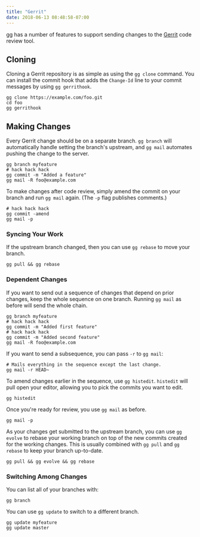 ```yaml
---
title: "Gerrit"
date: 2018-06-13 08:48:58-07:00
---
```


gg has a number of features to support sending changes to the [Gerrit][] code
review tool.

[Gerrit]: https://www.gerritcodereview.com/

## Cloning

Cloning a Gerrit repository is as simple as using the `gg clone` command. You
can install the commit hook that adds the `Change-Id` line to your commit
messages by using `gg gerrithook`.

```shell
gg clone https://example.com/foo.git
cd foo
gg gerrithook
```

## Making Changes

Every Gerrit change should be on a separate branch. `gg branch` will
automatically handle setting the branch's upstream, and `gg mail` automates
pushing the change to the server.

```shell
gg branch myfeature
# hack hack hack
gg commit -m "Added a feature"
gg mail -R foo@example.com
```

To make changes after code review, simply amend the commit on your branch and
run `gg mail` again. (The `-p` flag publishes comments.)

```shell
# hack hack hack
gg commit -amend
gg mail -p
```

### Syncing Your Work

If the upstream branch changed, then you can use `gg rebase` to move your
branch.

```shell
gg pull && gg rebase
```

### Dependent Changes

If you want to send out a sequence of changes that depend on prior changes, keep
the whole sequence on one branch. Running `gg mail` as before will send the
whole chain.

```shell
gg branch myfeature
# hack hack hack
gg commit -m "Added first feature"
# hack hack hack
gg commit -m "Added second feature"
gg mail -R foo@example.com
```

If you want to send a subsequence, you can pass `-r` to `gg mail`:

```shell
# Mails everything in the sequence except the last change.
gg mail -r HEAD~
```

To amend changes earlier in the sequence, use `gg histedit`. `histedit` will
pull open your editor, allowing you to pick the commits you want to edit.

```shell
gg histedit
```

Once you're ready for review, you use `gg mail` as before.

```shell
gg mail -p
```

As your changes get submitted to the upstream branch, you can use `gg evolve` to
rebase your working branch on top of the new commits created for the working
changes. This is usually combined with `gg pull` and `gg rebase` to keep your
branch up-to-date.

```shell
gg pull && gg evolve && gg rebase
```

### Switching Among Changes

You can list all of your branches with:

```shell
gg branch
```

You can use `gg update` to switch to a different branch.

```shell
gg update myfeature
gg update master
```
